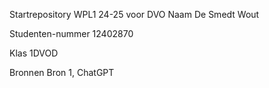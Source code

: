 Startrepository WPL1 24-25 voor DVO
Naam
De Smedt Wout

Studenten-nummer
12402870

Klas
1DVOD

Bronnen
Bron 1, ChatGPT
